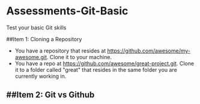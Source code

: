 Assessments-Git-Basic
=====================

Test your basic Git skills

##Item 1: Cloning a Repository
- You have a repository that resides at https://github.com/awesome/my-awesome.git. Clone it to your machine.
- You have a repo at https://github.com/awesome/great-project.git. Clone it to a folder called "great" that resides in the same folder you are currently working in.

##Item 2: Git vs Github
- 
